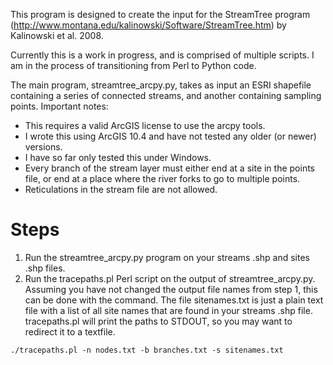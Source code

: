This program is designed to create the input for the StreamTree program (http://www.montana.edu/kalinowski/Software/StreamTree.htm) by Kalinowski et al. 2008.

Currently this is a work in progress, and is comprised of multiple scripts.  I am in the process of transitioning from Perl to Python code.

The main program, streamtree_arcpy.py, takes as input an ESRI shapefile containing a series of connected streams, and another containing sampling points.
Important notes:
* This requires a valid ArcGIS license to use the arcpy tools.  
* I wrote this using ArcGIS 10.4 and have not tested any older (or newer) versions.
* I have so far only tested this under Windows.
* Every branch of the stream layer must either end at a site in the points file, or end at a place where the river forks to go to multiple points.
* Reticulations in the stream file are not allowed.

# Steps
1. Run the streamtree_arcpy.py program on your streams .shp and sites .shp files.
2. Run the tracepaths.pl Perl script on the output of streamtree_arcpy.py.  Assuming you have not changed the output file names from step 1, this can be done with the command.  The file sitenames.txt is just a plain text file with a list of all site names that are found in your streams .shp file.  tracepaths.pl will print the paths to STDOUT, so you may want to redirect it to a textfile.
```
./tracepaths.pl -n nodes.txt -b branches.txt -s sitenames.txt
```
